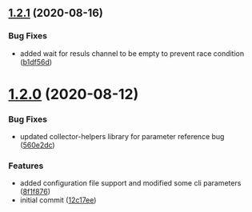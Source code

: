## [1.2.1](https://github.com/rfizzle/gsuite-collector/compare/v1.2.0...v1.2.1) (2020-08-16)


### Bug Fixes

* added wait for resuls channel to be empty to prevent race condition ([b1df56d](https://github.com/rfizzle/gsuite-collector/commit/b1df56de169fdbbca8a474a51e2d11f9b4696d00))



# [1.2.0](https://github.com/rfizzle/gsuite-collector/compare/12c17eee83454be8b2aeba3cfa698ee94f0b4864...v1.2.0) (2020-08-12)


### Bug Fixes

* updated collector-helpers library for parameter reference bug ([560e2dc](https://github.com/rfizzle/gsuite-collector/commit/560e2dceaea6329d739a48df836190c3c9a5e9a6))


### Features

* added configuration file support and modified some cli parameters ([8f1f876](https://github.com/rfizzle/gsuite-collector/commit/8f1f876ae26ee3b0da0d87864df2b751903262cb))
* initial commit ([12c17ee](https://github.com/rfizzle/gsuite-collector/commit/12c17eee83454be8b2aeba3cfa698ee94f0b4864))



